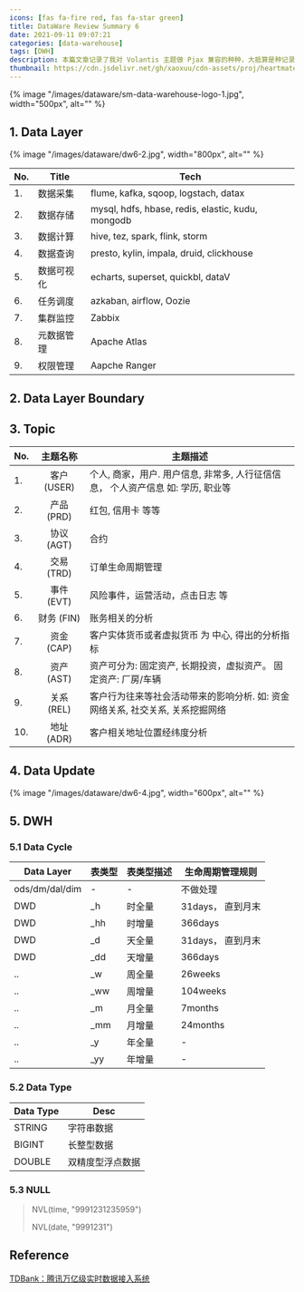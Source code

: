 ```yaml
---
icons: [fas fa-fire red, fas fa-star green]
title: DataWare Review Summary 6
date: 2021-09-11 09:07:21
categories: [data-warehouse]
tags: [DWH]
description: 本篇文章记录了我对 Volantis 主题做 Pjax 兼容的种种，大抵算是种记录吧~
thumbnail: https://cdn.jsdelivr.net/gh/xaoxuu/cdn-assets/proj/heartmate/icon.png
---
```


{% image "/images/dataware/sm-data-warehouse-logo-1.jpg", width="500px", alt="" %}

<!-- more -->

## 1. Data Layer

{% image "/images/dataware/dw6-2.jpg", width="800px", alt="" %}


No. | Title | Tech
--- | --- | ---
1. | 数据采集 | flume, kafka, sqoop, logstach, datax
2. | 数据存储 | mysql, hdfs, hbase, redis, elastic, kudu, mongodb
3. | 数据计算 | hive, tez, spark, flink, storm
4. | 数据查询 | presto, kylin, impala, druid, clickhouse
5. | 数据可视化 | echarts, superset, quickbl, dataV
6. | 任务调度 | azkaban, airflow, Oozie
7. | 集群监控 | Zabbix
8. | 元数据管理 | Apache Atlas
9. | 权限管理 | Aapche Ranger

## 2. Data Layer Boundary



## 3. Topic

No. | 主题名称 | 主题描述
--- | :---: | --- 
1. | 客户 (USER) | 个人, 商家，用户.  用户信息, 非常多, 人行征信信息， 个人资产信息 如: 学历, 职业等
2. | 产品 (PRD) | 红包, 信用卡 等等
3. | 协议 (AGT) | 合约
4. | 交易 (TRD) | 订单生命周期管理
5. | 事件 (EVT) |  风险事件，运营活动，点击日志 等
6. | 财务 (FIN) | 账务相关的分析
7.  |  资金 (CAP) |  客户实体货币或者虚拟货币 为 中心, 得出的分析指标
8.  |  资产 (AST) | 资产可分为: 固定资产, 长期投资，虚拟资产。 固定资产: 厂房/车辆
9. | 关系 (REL) | 客户行为往来等社会活动带来的影响分析. 如: 资金网络关系, 社交关系, 关系挖掘网络
10. | 地址 (ADR) | 客户相关地址位置经纬度分析


## 4. Data Update 

{% image "/images/dataware/dw6-4.jpg", width="600px", alt="" %}

## 5. DWH

### 5.1 Data Cycle

Data Layer | 表类型  |  表类型描述  |  生命周期管理规则
--- | --- | --- | --- 
ods/dm/dal/dim | - | - | 不做处理
DWD | \_h | 时全量  |  31days， 直到月末
DWD |  \_hh  |  时增量  |  366days
DWD |  \_d  |  天全量  |  31days， 直到月末
DWD |  \_dd  |  天增量  | 366days
..  |  \_w  |  周全量  |  26weeks
..  |  \_ww  |  周增量  |  104weeks
..  |  \_m  |  月全量  |  7months
..  |  \_mm  | 月增量  |  24months
.. | \_y  | 年全量 | -
.. | \_yy  | 年增量 | -

### 5.2 Data Type

Data Type | Desc
--- | --- 
STRING | 字符串数据
BIGINT | 长整型数据
DOUBLE  | 双精度型浮点数据

### 5.3 NULL

> NVL(time, "9991231235959")
> 
> NVL(date, "9991231")


## Reference

[TDBank：腾讯万亿级实时数据接入系统](http://marker.to/ctqviW)

